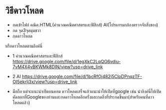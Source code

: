 # วิธีดาวโหลด
 - กดเข้าไฟล์ คณิต.HTML(คำนวณคณิตศาสตรและฟิสิกส์) AI(โปรแกรมกล้องตรวจจับสิ่งของ)
 - กด จุด3จุดมุมขวา
 - กดดาวโหลด

หรือดาวโหลดตามลิงค์นี่ 

- 1 คำนวณคณิตศาสตรและฟิสิกส์
https://drive.google.com/file/d/1egXkC2LqQG6vdiu-7vM4X4yBKWMk8DIN/view?usp=drive_link
- 2 AI 
https://drive.google.com/file/d/1bcRfOj482j5CloDPnqzTF-OI5ekrIj3x/view?usp=drive_link

- มือถือ แต่จะแนะนำเปิดบนคอม
ดาวโหลดเสร็จแล้วแนะนำให้เปิดที่google
เช่น นำลิงค์นี่ไปเปิดคัดลอกที่Googleของท่านและกดดาวโหลดอีกครั่งและกดลิ่งที่ประกดขึ้นมา(สำหรับคนที่ดาวโหลดแล้ว)
